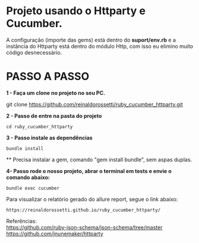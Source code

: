 # Projeto usando o Httparty e Cucumber.

A configuração (importe das gems) está dentro do **suport/env.rb** e a instância do Httparty está dentro do módulo Http, com isso eu elimino muito código desnecessário.

# PASSO A PASSO

**1 - Faça um clone no projeto no seu PC.**

git clone https://github.com/reinaldorossetti/ruby_cucumber_httparty.git

**2 - Passo de entre na pasta do projeto**
```
cd ruby_cucumber_httparty
```
**3 - Passo instale as dependências**
```
bundle install
```
** Precisa instalar a gem, comando "gem install bundle", sem aspas duplas.

**4- Passo rode o nosso projeto, abrar o terminal em tests e envie o comando abaixo:**

```
bundle exec cucumber
```
Para visualizar o relatório gerado do allure report, segue o link abaixo:
```
https://reinaldorossetti.github.io/ruby_cucumber_httparty/
```

Referências:  
https://github.com/ruby-json-schema/json-schema/tree/master  
https://github.com/jnunemaker/httparty  
